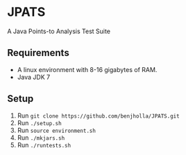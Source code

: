 # JPATS
A Java Points-to Analysis Test Suite

## Requirements
- A linux environment with 8-16 gigabytes of RAM.
- Java JDK 7

## Setup
1. Run `git clone https://github.com/benjholla/JPATS.git`
2. Run `./setup.sh`
3. Run `source environment.sh`
4. Run `./mkjars.sh`
5. Run `./runtests.sh`
